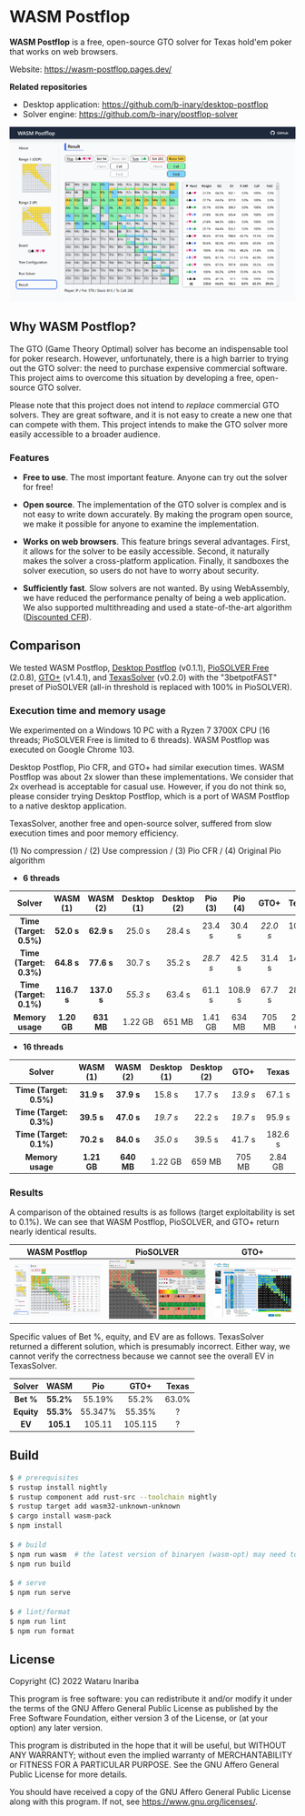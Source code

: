 # WASM Postflop

**WASM Postflop** is a free, open-source GTO solver for Texas hold'em poker that works on web browsers.

Website: https://wasm-postflop.pages.dev/

**Related repositories**
- Desktop application: https://github.com/b-inary/desktop-postflop
- Solver engine: https://github.com/b-inary/postflop-solver

![Image](image.png)

## Why WASM Postflop?

The GTO (Game Theory Optimal) solver has become an indispensable tool for poker research.
However, unfortunately, there is a high barrier to trying out the GTO solver: the need to purchase expensive commercial software.
This project aims to overcome this situation by developing a free, open-source GTO solver.

Please note that this project does not intend to *replace* commercial GTO solvers.
They are great software, and it is not easy to create a new one that can compete with them.
This project intends to make the GTO solver more easily accessible to a broader audience.

### Features

- **Free to use**.
  The most important feature.
  Anyone can try out the solver for free!

- **Open source**.
  The implementation of the GTO solver is complex and is not easy to write down accurately.
  By making the program open source, we make it possible for anyone to examine the implementation.

- **Works on web browsers**.
  This feature brings several advantages.
  First, it allows for the solver to be easily accessible.
  Second, it naturally makes the solver a cross-platform application.
  Finally, it sandboxes the solver execution, so users do not have to worry about security.

- **Sufficiently fast**.
  Slow solvers are not wanted.
  By using WebAssembly, we have reduced the performance penalty of being a web application.
  We also supported multithreading and used a state-of-the-art algorithm ([Discounted CFR]).

[Discounted CFR]: https://arxiv.org/abs/1809.04040

## Comparison

We tested WASM Postflop, [Desktop Postflop] (v0.1.1), [PioSOLVER Free] (2.0.8), [GTO+] (v1.4.1), and [TexasSolver] (v0.2.0) with the "3betpotFAST" preset of PioSOLVER (all-in threshold is replaced with 100% in PioSOLVER).

[Desktop Postflop]: https://github.com/b-inary/desktop-postflop
[PioSOLVER Free]: https://www.piosolver.com/
[GTO+]: https://www.gtoplus.com/
[TexasSolver]: https://github.com/bupticybee/TexasSolver

### Execution time and memory usage

We experimented on a Windows 10 PC with a Ryzen 7 3700X CPU (16 threads; PioSOLVER Free is limited to 6 threads).
WASM Postflop was executed on Google Chrome 103.

Desktop Postflop, Pio CFR, and GTO+ had similar execution times.
WASM Postflop was about 2x slower than these implementations.
We consider that 2x overhead is acceptable for casual use.
However, if you do not think so, please consider trying Desktop Postflop, which is a port of WASM Postflop to a native desktop application.

TexasSolver, another free and open-source solver, suffered from slow execution times and poor memory efficiency.

(1) No compression / (2) Use compression / (3) Pio CFR / (4) Original Pio algorithm

- **6 threads**

| Solver | WASM<br/>(1) | WASM<br/>(2) | Desktop<br/>(1) | Desktop<br/>(2) | Pio<br/>(3) | Pio<br/>(4) | GTO+ | Texas |
| :---: | :---: | :---: | :---: | :---: | :---: | :---: | :---: | :---: |
| **Time (Target: 0.5%)** | **52.0 s** | **62.9 s** | 25.0 s | 28.4 s | 23.4 s | 30.4 s | *22.0 s* | 103.5 s |
| **Time (Target: 0.3%)** | **64.8 s** | **77.6 s** | 30.7 s | 35.2 s | *28.7 s* | 42.5 s | 31.4 s | 149.0 s |
| **Time (Target: 0.1%)** | **116.7 s** | **137.0 s** | *55.3 s* | 63.4 s | 61.1 s | 108.9 s | 67.7 s | 285.9 s |
| **Memory usage** | **1.20 GB** | **631 MB** | 1.22 GB | 651 MB | 1.41 GB | 634 MB | 705 MB | 2.84 GB |

- **16 threads**

| Solver | WASM<br/>(1) | WASM<br/>(2) | Desktop<br/>(1) | Desktop<br/>(2) | GTO+ | Texas |
| :---: | :---: | :---: | :---: | :---: | :---: | :---: |
| **Time (Target: 0.5%)** | **31.9 s** | **37.9 s** | 15.8 s | 17.7 s | *13.9 s* | 67.1 s |
| **Time (Target: 0.3%)** | **39.5 s** | **47.0 s** | *19.7 s* | 22.2 s | *19.7 s* | 95.9 s |
| **Time (Target: 0.1%)** | **70.2 s** | **84.0 s** | *35.0 s* | 39.5 s | 41.7 s | 182.6 s |
| **Memory usage** | **1.21 GB** | **640 MB** | 1.22 GB | 659 MB | 705 MB | 2.84 GB |

### Results

A comparison of the obtained results is as follows (target exploitability is set to 0.1%).
We can see that WASM Postflop, PioSOLVER, and GTO+ return nearly identical results.

| WASM Postflop | PioSOLVER | GTO+ |
| --- | --- | --- |
| ![WASM Postflop results](comparison_wasm.png) | ![PioSOLVER results](comparison_pio.png) | ![GTO+ results](comparison_gtoplus.png) |

Specific values of Bet %, equity, and EV are as follows.
TexasSolver returned a different solution, which is presumably incorrect.
Either way, we cannot verify the correctness because we cannot see the overall EV in TexasSolver.

| Solver | WASM | Pio | GTO+ | Texas |
| :---: | :---: | :---: | :---: | :---: |
| **Bet %** | **55.2%** | 55.19% | 55.2% | 63.0% |
| **Equity** | **55.3%** | 55.347% | 55.35% | ? |
| **EV** | **105.1** | 105.11 | 105.115 | ? |

## Build

```sh
$ # prerequisites
$ rustup install nightly
$ rustup component add rust-src --toolchain nightly
$ rustup target add wasm32-unknown-unknown
$ cargo install wasm-pack
$ npm install

$ # build
$ npm run wasm  # the latest version of binaryen (wasm-opt) may need to be installed
$ npm run build

$ # serve
$ npm run serve

$ # lint/format
$ npm run lint
$ npm run format
```

## License

Copyright (C) 2022 Wataru Inariba

This program is free software: you can redistribute it and/or modify it under the terms of the GNU Affero General Public License as published by the Free Software Foundation, either version 3 of the License, or (at your option) any later version.

This program is distributed in the hope that it will be useful, but WITHOUT ANY WARRANTY; without even the implied warranty of MERCHANTABILITY or FITNESS FOR A PARTICULAR PURPOSE.  See the GNU Affero General Public License for more details.

You should have received a copy of the GNU Affero General Public License along with this program.  If not, see <https://www.gnu.org/licenses/>.

